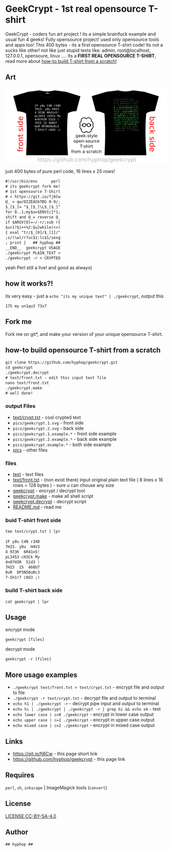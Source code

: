 # GeekCrypt - 1st real opensource T-shirt

GeekCrypt - coders fun art project ! 
its a simple brainfuck example and usual fun 4 geeks! 
Fully opensource project! used only opensource tools and apps too!
This 400 bytes - its a first opensource T-shirt code!
Its not a sucks like other! not like just stupid texts like: admin, root@localhost, 127.0.0.1, opensoure, linux ....
Its a **FIRST REAL OPENSOURCE T-SHIRT**, read more about
[how-to build T-shirt from a scratch!](#how-to-build-opensource-t-shirt-from-a-scratch)

## Art

![geekcrypt - 1st opensource T-shirt](pics/geekcrypt.example.small.png)

just 400 bytes of pure perl code, 16 lines x 25 rows! 

```
#!/usr/bin/env      perl
# its geekcrypt fork me!
# 1st opensource T-Shirt
# < https://git.io/fj6Cw
@_ = qw/OIZEASbTBG 0-9/;
$_[$_]= "$_[$_]\L$_[$_]"
for 0..1;my$u=$ENV{c}*1;
shift and @_= reverse @_
if $ARGV[0]=~/-r/;sub r{
$u>1?$i++%2:$u}while(<>)
{ eval "tr/$_[0]/$_[1]/"
;s/(\w)/r?uc$1:lc$1/sexg
; print }   ## hyphop ##
__END__  geekcrypt USAGE
./geekcrypt PLAIN_TEXT >
./geekcrypt -r < CRYPTED
```
yeah Perl still a live! and good as always)

## how it works?!

its very easy - just a `echo "its my unique text" | ./geekcrypt`, output this

```
175 my un1qu3 73x7
```

## Fork me 

Fork me on git*, and make your version of your unique opensource T-shirt.

## how-to build opensource T-shirt from a scratch

    git clone https://github.com/hyphop/geekcrypt.git
    cd geekcrypt
    ./geekcrypt.decrypt
    # text/front.txt - edit this input text file
    nano text/front.txt
    ./geekcrypt.make
    # well done!

### output Files

+ [text/crypt.txt](text/crypt.txt) - cool crypted text
+ `pics/geekcrypt.1.svg` - front side
+ `pics/geekcrypt.2.svg` - back side
+ `pics/geekcrypt.1.example.*` - front side example
+ `pics/geekcrypt.2.example.*` - back side example
+ `pics/geekcrypt.example.*`   - both side example
+ [pics](pics) - other files

### files

+ [text](text) - text files 
+ [text/front.txt](text/front.txt) - (non exist there) input original plain text file ( 8 lines x 16 rows  = 128 bytes ) - sure u can chouse any size
+ [geekcrypt](geekcrypt) - encrypt / decrypt tool
+ [geekcrypt.make](geekcrypt.make) - make all shell script
+ [geekcrypt.decrypt](geekcrypt.decrypt) - decrypt script
+ [README.md](README.md) - read me

### buid T-shirt front side

    tee text/crypt.txt | lpr

    1F y0u C4N r34D
    7H15. y0u  H4V3
    4 933K  6R41n5!
    pL3453 cH3Ck My
    4n07H3R  51d3 !
    7H15  15  460U7
    0uR  0P3N50uRc3
    7-5h1r7 c0d3 ;)

### build T-shirt back side

    cat geekcrypt | lpr

## Usage

encrypt mode

    geekcrypt [files]

decrypt mode

    geekcrypt -r [files]


## More usage examples

+ `./geekcrypt text/front.txt > text/crypt.txt` - encrypt file and output to file
+ `./geekcrypt -r text/crypt.txt` - decrypt file and output to terminal
+ `echo h1 | ./geekcrypt -r` - decrypt pipe input and output to terminal
+ `echo hi | ./geekcrypt | ./geekcrypt -r | grep hi && echo ok` - test
+ `echo lower case | c=0 ./geekcrypt` - encrypt in lower case output
+ `echo upper case | c=1 ./geekcrypt` - encrypt in upper case output
+ `echo mixed case | c=2 ./geekcrypt` - encrypt in mixed case output

## Links

+ https://git.io/fj6Cw	- this page short link 
+ https://github.com/hyphop/geekcrypt - this page link

## Requires

`perl`, `sh`, `inkscape` | ImageMagick tools (`convert`)

## License

[LICENSE CC-BY-SA-4.0](LICENSE) 

## Author

    ## hyphop ##
